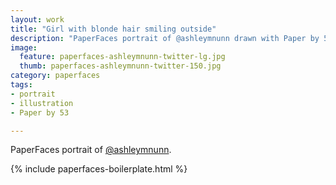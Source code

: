 ```yaml
---
layout: work
title: "Girl with blonde hair smiling outside"
description: "PaperFaces portrait of @ashleymnunn drawn with Paper by 53 on an iPad."
image: 
  feature: paperfaces-ashleymnunn-twitter-lg.jpg
  thumb: paperfaces-ashleymnunn-twitter-150.jpg
category: paperfaces
tags: 
- portrait
- illustration
- Paper by 53

---
```


PaperFaces portrait of [@ashleymnunn](http://twitter.com/ashleymnunn).

{% include paperfaces-boilerplate.html %}